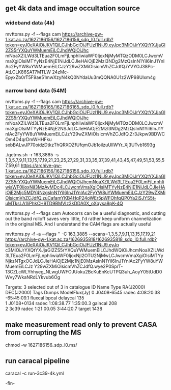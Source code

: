 ## get 4k data and image occultation source

### wideband data (4k)
mvftoms.py -f --flags cam https://archive-gw-1.kat.ac.za/1627186156/1627186156_sdp_l0.full.rdb?token=eyJ0eXAiOiJKV1QiLCJhbGciOiJFUzI1NiJ9.eyJpc3MiOiJrYXQtYXJjaGl2ZS5rYXQuYWMuemEiLCJhdWQiOiJhc
mNoaXZlLWd3LTEua2F0LmFjLnphIiwiaWF0IjoxNjMyMTQzODM0LCJwcmVmaXgiOlsiMTYyNzE4NjE1NiJdLCJleHAiOjE2MzI3NDg2MzQsInN1YiI6InJ1YnlAc2FyYW8uYWMuemEiLCJzY29wZXMiOlsicmVhZCJdfQ.iYVYOJ38Pc-AtLCLK86SAT7MTLW
24zMc-EpyxZb0rT5F9ae51mwXzyN4kQ0NYdaUu3mQQNA0U1z2WP98Ulxm4g

### narrow band data (54M)
mvftoms.py -f --flags cam https://archive-gw-1.kat.ac.za/1627186165/1627186165_sdp_l0.full.rdb?token=eyJ0eXAiOiJKV1QiLCJhbGciOiJFUzI1NiJ9.eyJpc3MiOiJrYXQtYXJjaGl2ZS5rYXQuYWMuemEiLCJhdWQiOiJhc
mNoaXZlLWd3LTEua2F0LmFjLnphIiwiaWF0IjoxNjMyMTQzODM0LCJwcmVmaXgiOlsiMTYyNzE4NjE2NSJdLCJleHAiOjE2MzI3NDg2MzQsInN1YiI6InJ1YnlAc2FyYW8uYWMuemEiLCJzY29wZXMiOlsicmVhZCJdfQ.Zr3Jkpw9BDWCOm4D4qrDmWHHFku
sxbBALwJP70oidzDtkzThQRXOZfUfqmOJb1oilzuUllWYr_Xj3UTvb1693g


./getms.sh -r 163,3885 -s 1,3,5,7,9,11,13,15,17,19,21,23,25,27,29,31,33,35,37,39,41,43,45,47,49,51,53,55,57,59,61 https://archive-gw-1.kat.ac.za/1627186156/1627186156_sdp_l0.full.rdb?token=eyJ0eXAiOiJKV1QiLCJhbGciOiJFUzI1NiJ9.eyJpc3MiOiJrYXQtYXJjaGl2ZS5rYXQuYWMuemEiLCJhdWQiOiJhcmNoaXZlLWd3LTEua2F0LmFjLnphIiwiaWF0IjoxNjI3MzAyMDc4LCJwcmVmaXgiOlsiMTYyNzE4NjE1NiJdLCJleHAiOjE2Mjc5MDY4NzgsInN1YiI6InJ1YnlAc2FyYW8uYWMuemEiLCJzY29wZXMiOlsicmVhZCJdfQ.zuCafamYKB4HqP24oWEr5pWFOhfqQP0Ya2iSJYS5t-uMTksLA1liPhkCH9TD9BMVIz3kDDA0X_oXqysa8pK-4Q

mvftoms.py -f --flags cam
Autocorrs can be a useful diagnostic, and cutting out the band rolloff saves very little,
I'd rather keep uniform channelization in the original MS.
And I understand the CAM flags are actually useful

mvftoms.py -f -a --flags '' -C 163,3885 --scans=1,3,5,7,9,11,13,15,17,19,21 https://archive-gw-1.kat.ac.za/1626935818/1626935818_sdp_l0.full.rdb?token=eyJ0eXAiOiJKV1QiLCJhbGciOiJFUzI1NiJ9.eyJp
c3MiOiJrYXQtYXJjaGl2ZS5rYXQuYWMuemEiLCJhdWQiOiJhcmNoaXZlLWd3LTEua2F0LmFjLnphIiwiaWF0IjoxNjI2OTU2NjMwLCJwcmVmaXgiOlsiMTYyNjkzNTgxOCJdLCJleHAiOjE2Mjc1NjE0MzAsInN1YiI6InJ1YnlAc2FyYW8uYWMuemEiLCJz
Y29wZXMiOlsicmVhZCJdfQ.wye2P0SprT-13CZLcWLYhhyeg_NLwgUWFOJUoku2BcKuEnKcUTPQ3uh_AoyY05tUdD0Wvy7WkaNRdLYkvub6Og

Targets: 3 selected out of 3 in catalogue
  ID  Name        Type      RA(J2000)     DEC(J2000)  Tags                    Dumps  ModelFlux(Jy)
   0  J0408-6545  radec      4:08:20.38  -65:45:09.1  fluxcal bpcal delaycal    135  
   1  J0108+0134  radec      1:08:38.77    1:35:00.3  gaincal                   208  
   2  3c39        radec      1:21:00.05    3:44:20.7  target                   1438 


## make measurement read only to prevent CASA from corrupting the MS
chmod -w 1627186156_sdp_l0.ms/


## run caracal pipeline
caracal -c run-3c39-4k.yml

-fin-
